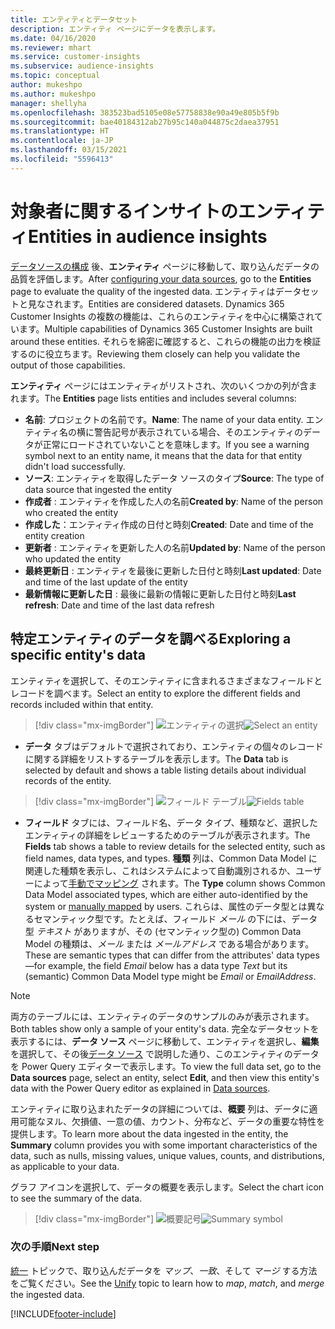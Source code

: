 ```yaml
---
title: エンティティとデータセット
description: エンティティ ページにデータを表示します。
ms.date: 04/16/2020
ms.reviewer: mhart
ms.service: customer-insights
ms.subservice: audience-insights
ms.topic: conceptual
author: mukeshpo
ms.author: mukeshpo
manager: shellyha
ms.openlocfilehash: 383523bad5105e08e57758838e90a49e805b5f9b
ms.sourcegitcommit: bae40184312ab27b95c140a044875c2daea37951
ms.translationtype: HT
ms.contentlocale: ja-JP
ms.lasthandoff: 03/15/2021
ms.locfileid: "5596413"
---
```

# <a name="entities-in-audience-insights"></a><span data-ttu-id="bff14-103">対象者に関するインサイトのエンティティ</span><span class="sxs-lookup"><span data-stu-id="bff14-103">Entities in audience insights</span></span>

<span data-ttu-id="bff14-104">[データソースの構成](data-sources.md) 後、**エンティティ** ページに移動して、取り込んだデータの品質を評価します。</span><span class="sxs-lookup"><span data-stu-id="bff14-104">After [configuring your data sources](data-sources.md), go to the **Entities** page to evaluate the quality of the ingested data.</span></span> <span data-ttu-id="bff14-105">エンティティはデータセットと見なされます。</span><span class="sxs-lookup"><span data-stu-id="bff14-105">Entities are considered datasets.</span></span> <span data-ttu-id="bff14-106">Dynamics 365 Customer Insights の複数の機能は、これらのエンティティを中心に構築されています。</span><span class="sxs-lookup"><span data-stu-id="bff14-106">Multiple capabilities of Dynamics 365 Customer Insights are built around these entities.</span></span> <span data-ttu-id="bff14-107">それらを綿密に確認すると、これらの機能の出力を検証するのに役立ちます。</span><span class="sxs-lookup"><span data-stu-id="bff14-107">Reviewing them closely can help you validate the output of those capabilities.</span></span>

<span data-ttu-id="bff14-108">**エンティティ** ページにはエンティティがリストされ、次のいくつかの列が含まれます。</span><span class="sxs-lookup"><span data-stu-id="bff14-108">The **Entities** page lists entities and includes several columns:</span></span>

- <span data-ttu-id="bff14-109">**名前**: プロジェクトの名前です。</span><span class="sxs-lookup"><span data-stu-id="bff14-109">**Name**: The name of your data entity.</span></span> <span data-ttu-id="bff14-110">エンティティ名の横に警告記号が表示されている場合、そのエンティティのデータが正常にロードされていないことを意味します。</span><span class="sxs-lookup"><span data-stu-id="bff14-110">If you see a warning symbol next to an entity name, it means that the data for that entity didn't load successfully.</span></span>
- <span data-ttu-id="bff14-111">**ソース**: エンティティを取得したデータ ソースのタイプ</span><span class="sxs-lookup"><span data-stu-id="bff14-111">**Source**: The type of data source that ingested the entity</span></span>
- <span data-ttu-id="bff14-112">**作成者** : エンティティを作成した人の名前</span><span class="sxs-lookup"><span data-stu-id="bff14-112">**Created by**: Name of the person who created the entity</span></span>
- <span data-ttu-id="bff14-113">**作成した**：エンティティ作成の日付と時刻</span><span class="sxs-lookup"><span data-stu-id="bff14-113">**Created**: Date and time of the entity creation</span></span>
- <span data-ttu-id="bff14-114">**更新者** : エンティティを更新した人の名前</span><span class="sxs-lookup"><span data-stu-id="bff14-114">**Updated by**: Name of the person who updated the entity</span></span>
- <span data-ttu-id="bff14-115">**最終更新日** : エンティティを最後に更新した日付と時刻</span><span class="sxs-lookup"><span data-stu-id="bff14-115">**Last updated**: Date and time of the last update of the entity</span></span>
- <span data-ttu-id="bff14-116">**最新情報に更新した日** : 最後に最新の情報に更新した日付と時刻</span><span class="sxs-lookup"><span data-stu-id="bff14-116">**Last refresh**: Date and time of the last data refresh</span></span>

## <a name="exploring-a-specific-entitys-data"></a><span data-ttu-id="bff14-117">特定エンティティのデータを調べる</span><span class="sxs-lookup"><span data-stu-id="bff14-117">Exploring a specific entity's data</span></span>

<span data-ttu-id="bff14-118">エンティティを選択して、そのエンティティに含まれるさまざまなフィールドとレコードを調べます。</span><span class="sxs-lookup"><span data-stu-id="bff14-118">Select an entity to explore the different fields and records included within that entity.</span></span>

> [!div class="mx-imgBorder"]
> <span data-ttu-id="bff14-119">![エンティティの選択](media/data-manager-entities-data.png "エンティティの選択")</span><span class="sxs-lookup"><span data-stu-id="bff14-119">![Select an entity](media/data-manager-entities-data.png "Select an entity")</span></span>

- <span data-ttu-id="bff14-120">**データ** タブはデフォルトで選択されており、エンティティの個々のレコードに関する詳細をリストするテーブルを表示します。</span><span class="sxs-lookup"><span data-stu-id="bff14-120">The **Data** tab is selected by default and shows a table listing details about individual records of the entity.</span></span>

> [!div class="mx-imgBorder"]
> <span data-ttu-id="bff14-121">![フィールド テーブル](media/data-manager-entities-fields.PNG "フィールド テーブル")</span><span class="sxs-lookup"><span data-stu-id="bff14-121">![Fields table](media/data-manager-entities-fields.PNG "Fields table")</span></span>

- <span data-ttu-id="bff14-122">**フィールド** タブには、フィールド名、データ タイプ、種類など、選択したエンティティの詳細をレビューするためのテーブルが表示されます。</span><span class="sxs-lookup"><span data-stu-id="bff14-122">The **Fields** tab shows a table to review details for the selected entity, such as field names, data types, and types.</span></span> <span data-ttu-id="bff14-123">**種類** 列は、Common Data Model に関連した種類を表示し、これはシステムによって自動識別されるか、ユーザーによって[手動でマッピング](map-entities.md) されます。</span><span class="sxs-lookup"><span data-stu-id="bff14-123">The **Type** column shows Common Data Model associated types, which are either auto-identified by the system or [manually mapped](map-entities.md) by users.</span></span> <span data-ttu-id="bff14-124">これらは、属性のデータ型とは異なるセマンティック型です。たとえば、フィールド *メール* の下には、データ型 *テキスト* がありますが、その (セマンティック型の) Common Data Model の種類は、*メール* または *メールアドレス* である場合があります。</span><span class="sxs-lookup"><span data-stu-id="bff14-124">These are semantic types that can differ from the attributes' data types—for example, the field *Email* below has a data type *Text* but its (semantic) Common Data Model type might be *Email* or *EmailAddress*.</span></span>

> [!NOTE]
> <span data-ttu-id="bff14-125">両方のテーブルには、エンティティのデータのサンプルのみが表示されます。</span><span class="sxs-lookup"><span data-stu-id="bff14-125">Both tables show only a sample of your entity's data.</span></span> <span data-ttu-id="bff14-126">完全なデータセットを表示するには、**データ ソース** ページに移動して、エンティティを選択し、**編集** を選択して、その後[データ ソース](data-sources.md) で説明した通り、このエンティティのデータを Power Query エディターで表示します。</span><span class="sxs-lookup"><span data-stu-id="bff14-126">To view the full data set, go to the **Data sources** page, select an entity, select **Edit**, and then view this entity's data with the Power Query editor as explained in [Data sources](data-sources.md).</span></span>

<span data-ttu-id="bff14-127">エンティティに取り込まれたデータの詳細については、**概要** 列は、データに適用可能なヌル、欠損値、一意の値、カウント、分布など、データの重要な特性を提供します。</span><span class="sxs-lookup"><span data-stu-id="bff14-127">To learn more about the data ingested in the entity, the **Summary** column provides you with some important characteristics of the data, such as nulls, missing values, unique values, counts, and distributions, as applicable to your data.</span></span>

<span data-ttu-id="bff14-128">グラフ アイコンを選択して、データの概要を表示します。</span><span class="sxs-lookup"><span data-stu-id="bff14-128">Select the chart icon to see the summary of the data.</span></span>

> [!div class="mx-imgBorder"]
> <span data-ttu-id="bff14-129">![概要記号](media/data-manager-entities-summary.png "データ概要テーブル")</span><span class="sxs-lookup"><span data-stu-id="bff14-129">![Summary symbol](media/data-manager-entities-summary.png "Data summary table")</span></span>

### <a name="next-step"></a><span data-ttu-id="bff14-130">次の手順</span><span class="sxs-lookup"><span data-stu-id="bff14-130">Next step</span></span>

<span data-ttu-id="bff14-131">[統一](data-unification.md) トピックで、取り込んだデータを *マップ*、*一致*、そして *マージ* する方法をご覧ください。</span><span class="sxs-lookup"><span data-stu-id="bff14-131">See the [Unify](data-unification.md) topic to learn how to *map*, *match*, and *merge* the ingested data.</span></span>


[!INCLUDE[footer-include](../includes/footer-banner.md)]